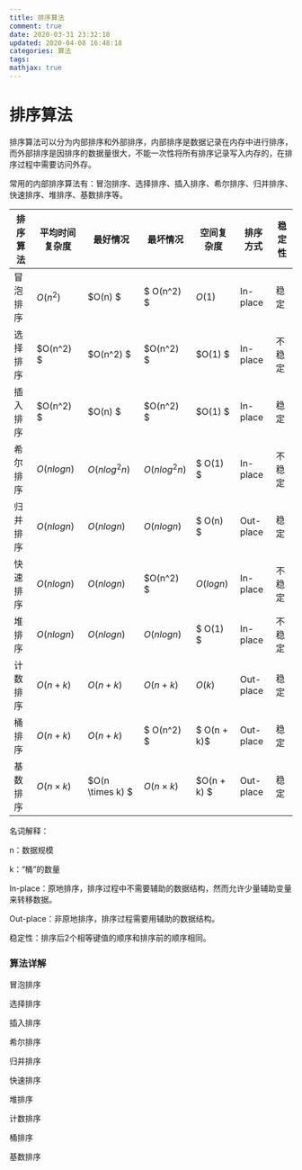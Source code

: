 ```yaml
---
title: 排序算法
comment: true
date: 2020-03-31 23:32:18
updated: 2020-04-08 16:48:18
categories: 算法
tags:
mathjax: true
---
```


# 排序算法

排序算法可以分为内部排序和外部排序，内部排序是数据记录在内存中进行排序，而外部排序是因排序的数据量很大，不能一次性将所有排序记录写入内存的，在排序过程中需要访问外存。

常用的内部排序算法有：冒泡排序、选择排序、插入排序、希尔排序、归并排序、快速排序、堆排序、基数排序等。

| 排序算法 | 平均时间复杂度  | 最好情况         | 最坏情况        | 空间复杂度  | 排序方式  | 稳定性 |
| -------- | --------------- | ---------------- | --------------- | ----------- | --------- | ------ |
| 冒泡排序 | $O(n^2)$        | $O(n) $          | $ O(n^2) $      | $O(1)$      | In-place  | 稳定   |
| 选择排序 | $O(n^2) $       | $O(n^2) $        | $O(n^2) $       | $O(1) $     | In-place | 不稳定 |
| 插入排序 | $O(n^2) $       | $O(n) $          | $O(n^2) $       | $O(1) $     | In-place | 稳定 |
| 希尔排序 | $O(n logn)$     | $O(nlog^2 n)$    | $O(nlog^2 n)$   | $ O(1) $    | In-place | 不稳定 |
| 归并排序 | $O(n log n)$    | $O(n log n)$     | $O(n log n)$    | $ O(n) $    | Out-place | 稳定 |
| 快速排序 | $O(n log n)$    | $O(n log n)$     | $O(n^2) $       | $O(log n)$  | In-place | 不稳定 |
| 堆排序   | $O(n log n)$    | $O(n log n)$    | $O(n log n)$   | $ O(1) $  | In-place | 不稳定 |
| 计数排序 | $O(n + k)$      | $O(n + k)$       | $O(n + k)$      | $O(k)$      | Out-place | 稳定 |
| 桶排序   | $O(n + k)$      | $O(n + k)$       | $ O(n^2) $    | $ O(n + k)$ | Out-place | 稳定 |
| 基数排序 | $O(n \times k)$ | $O(n \times k) $ | $O(n \times k)$ | $O(n + k) $ | Out-place | 稳定 |

名词解释：

n：数据规模

k：“桶”的数量

In-place：原地排序，排序过程中不需要辅助的数据结构，然而允许少量辅助变量来转移数据。

Out-place：非原地排序，排序过程需要用辅助的数据结构。

稳定性：排序后2个相等键值的顺序和排序前的顺序相同。

### 算法详解

冒泡排序

选择排序

插入排序

希尔排序

归并排序

快速排序

堆排序

计数排序

桶排序

基数排序


